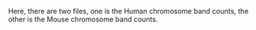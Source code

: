 Here, there are two files, one is the Human chromosome band counts, the other is the Mouse chromosome band counts.
